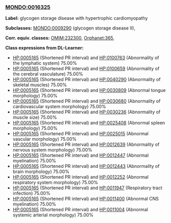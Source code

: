 
### [MONDO:0016325](http://purl.obolibrary.org/obo/MONDO_0016325)
**Label:** glycogen storage disease with hypertrophic cardiomyopathy

**Subclasses:** [MONDO:0009290](http://purl.obolibrary.org/obo/MONDO_0009290) (glycogen storage disease II), 

**Corr. equiv. classes:** [OMIM:232300](http://purl.obolibrary.org/obo/OMIM_232300), [Orphanet:365](http://www.orpha.net/ORDO/Orphanet_365), 

**Class expressions from DL-Learner:**

- [HP:0005165](http://purl.obolibrary.org/obo/HP_0005165) (Shortened PR interval) and [HP:0100763](http://purl.obolibrary.org/obo/HP_0100763) (Abnormality of the lymphatic system) 75.00%
- [HP:0005165](http://purl.obolibrary.org/obo/HP_0005165) (Shortened PR interval) and [HP:0100659](http://purl.obolibrary.org/obo/HP_0100659) (Abnormality of the cerebral vasculature) 75.00%
- [HP:0005165](http://purl.obolibrary.org/obo/HP_0005165) (Shortened PR interval) and [HP:0040290](http://purl.obolibrary.org/obo/HP_0040290) (Abnormality of skeletal muscles) 75.00%
- [HP:0005165](http://purl.obolibrary.org/obo/HP_0005165) (Shortened PR interval) and [HP:0030809](http://purl.obolibrary.org/obo/HP_0030809) (Abnormal tongue morphology) 75.00%
- [HP:0005165](http://purl.obolibrary.org/obo/HP_0005165) (Shortened PR interval) and [HP:0030680](http://purl.obolibrary.org/obo/HP_0030680) (Abnormality of cardiovascular system morphology) 75.00%
- [HP:0005165](http://purl.obolibrary.org/obo/HP_0005165) (Shortened PR interval) and [HP:0030236](http://purl.obolibrary.org/obo/HP_0030236) (Abnormality of muscle size) 75.00%
- [HP:0005165](http://purl.obolibrary.org/obo/HP_0005165) (Shortened PR interval) and [HP:0025408](http://purl.obolibrary.org/obo/HP_0025408) (Abnormal spleen morphology) 75.00%
- [HP:0005165](http://purl.obolibrary.org/obo/HP_0005165) (Shortened PR interval) and [HP:0025015](http://purl.obolibrary.org/obo/HP_0025015) (Abnormal vascular morphology) 75.00%
- [HP:0005165](http://purl.obolibrary.org/obo/HP_0005165) (Shortened PR interval) and [HP:0012639](http://purl.obolibrary.org/obo/HP_0012639) (Abnormality of nervous system morphology) 75.00%
- [HP:0005165](http://purl.obolibrary.org/obo/HP_0005165) (Shortened PR interval) and [HP:0012447](http://purl.obolibrary.org/obo/HP_0012447) (Abnormal myelination) 75.00%
- [HP:0005165](http://purl.obolibrary.org/obo/HP_0005165) (Shortened PR interval) and [HP:0012443](http://purl.obolibrary.org/obo/HP_0012443) (Abnormality of brain morphology) 75.00%
- [HP:0005165](http://purl.obolibrary.org/obo/HP_0005165) (Shortened PR interval) and [HP:0012252](http://purl.obolibrary.org/obo/HP_0012252) (Abnormal respiratory system morphology) 75.00%
- [HP:0005165](http://purl.obolibrary.org/obo/HP_0005165) (Shortened PR interval) and [HP:0011947](http://purl.obolibrary.org/obo/HP_0011947) (Respiratory tract infection) 75.00%
- [HP:0005165](http://purl.obolibrary.org/obo/HP_0005165) (Shortened PR interval) and [HP:0011400](http://purl.obolibrary.org/obo/HP_0011400) (Abnormal CNS myelination) 75.00%
- [HP:0005165](http://purl.obolibrary.org/obo/HP_0005165) (Shortened PR interval) and [HP:0011004](http://purl.obolibrary.org/obo/HP_0011004) (Abnormal systemic arterial morphology) 75.00%


